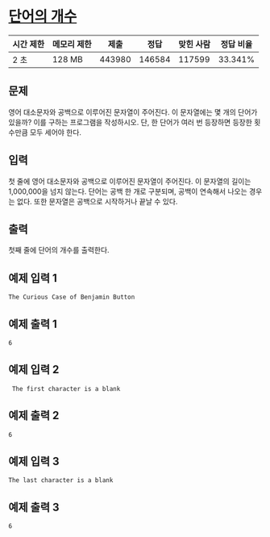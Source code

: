 # [단어의 개수](https://www.acmicpc.net/problem/1152)

| 시간 제한 | 메모리 제한 | 제출 | 정답 | 맞힌 사람 | 정답 비율 |
| --- | --- | --- | --- | --- | --- |
| 2 초 | 128 MB | 443980 | 146584 | 117599 | 33.341% |

## 문제

영어 대소문자와 공백으로 이루어진 문자열이 주어진다. 이 문자열에는 몇 개의 단어가 있을까? 이를 구하는 프로그램을 작성하시오. 단, 한 단어가 여러 번 등장하면 등장한 횟수만큼 모두 세어야 한다.

## 입력

첫 줄에 영어 대소문자와 공백으로 이루어진 문자열이 주어진다. 이 문자열의 길이는 1,000,000을 넘지 않는다. 단어는 공백 한 개로 구분되며, 공백이 연속해서 나오는 경우는 없다. 또한 문자열은 공백으로 시작하거나 끝날 수 있다.

## 출력

첫째 줄에 단어의 개수를 출력한다.

## 예제 입력 1

```
The Curious Case of Benjamin Button

```

## 예제 출력 1

```
6

```

## 예제 입력 2

```
 The first character is a blank

```

## 예제 출력 2

```
6

```

## 예제 입력 3

```
The last character is a blank

```

## 예제 출력 3

```
6
```
